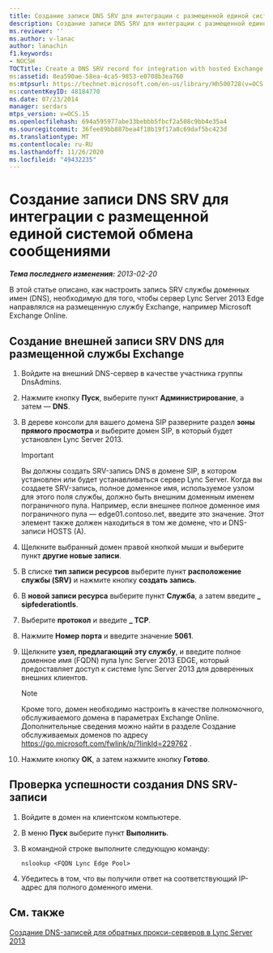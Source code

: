 ```yaml
---
title: Создание записи DNS SRV для интеграции с размещенной единой системой обмена сообщениями
description: Создание записи DNS SRV для интеграции с размещенной единой системой обмена сообщениями Exchange.
ms.reviewer: ''
ms.author: v-lanac
author: lanachin
f1.keywords:
- NOCSH
TOCTitle: Create a DNS SRV record for integration with hosted Exchange UM
ms:assetid: 8ea590ae-58ea-4ca5-9853-e0708b3ea760
ms:mtpsurl: https://technet.microsoft.com/en-us/library/Hh500728(v=OCS.15)
ms:contentKeyID: 48184770
ms.date: 07/23/2014
manager: serdars
mtps_version: v=OCS.15
ms.openlocfilehash: 694a595977abe33bebbb5fbcf2a508c9bb4e35a4
ms.sourcegitcommit: 36fee89bb887bea4f18b19f17a8c69daf5bc423d
ms.translationtype: MT
ms.contentlocale: ru-RU
ms.lasthandoff: 11/26/2020
ms.locfileid: "49432235"
---
```

# <a name="create-a-dns-srv-record-for-integration-with-hosted-exchange-um"></a>Создание записи DNS SRV для интеграции с размещенной единой системой обмена сообщениями

<div data-xmlns="http://www.w3.org/1999/xhtml">

<div class="topic" data-xmlns="http://www.w3.org/1999/xhtml" data-msxsl="urn:schemas-microsoft-com:xslt" data-cs="https://msdn.microsoft.com/">

<div data-asp="https://msdn2.microsoft.com/asp">



</div>

<div id="mainSection">

<div id="mainBody">

<span> </span>

_**Тема последнего изменения:** 2013-02-20_

В этой статье описано, как настроить запись SRV службы доменных имен (DNS), необходимую для того, чтобы сервер Lync Server 2013 Edge направлялся на размещенную службу Exchange, например Microsoft Exchange Online.

<div>

## <a name="to-create-an-external-dns-srv-record-for-the-hosted-exchange-service"></a>Создание внешней записи SRV DNS для размещенной службы Exchange

1.  Войдите на внешний DNS-сервер в качестве участника группы DnsAdmins.

2.  Нажмите кнопку **Пуск**, выберите пункт **Администрирование**, а затем — **DNS**.

3.  В дереве консоли для вашего домена SIP разверните раздел **зоны прямого просмотра** и выберите домен SIP, в который будет установлен Lync Server 2013.
    
    <div>
    

    > [!IMPORTANT]
    > Вы должны создать SRV-запись DNS в домене SIP, в котором установлен или будет устанавливаться сервер Lync Server. Когда вы создаете SRV-запись, полное доменное имя, используемое узлом для этого поля службы, должно быть внешним доменным именем пограничного пула. Например, если внешнее полное доменное имя пограничного пула — edge01.contoso.net, введите это значение. Этот элемент также должен находиться в том же домене, что и DNS-записи HOSTS (A).

    
    </div>

4.  Щелкните выбранный домен правой кнопкой мыши и выберите пункт **другие новые записи**.

5.  В списке **тип записи ресурсов** выберите пункт **расположение службы (SRV)** и нажмите кнопку **создать запись**.

6.  В **новой записи ресурса** выберите пункт **Служба**, а затем введите **\_ sipfederationtls**.

7.  Выберите **протокол** и введите **\_ TCP**.

8.  Нажмите **Номер порта** и введите значение **5061**.

9.  Щелкните **узел, предлагающий эту службу**, и введите полное доменное имя (FQDN) пула lync Server 2013 EDGE, который предоставляет доступ к системе lync Server 2013 для доверенных внешних клиентов.
    
    <div>
    

    > [!NOTE]
    > Кроме того, домен необходимо настроить в качестве полномочного, обслуживаемого домена в параметрах Exchange Online. Дополнительные сведения можно найти в разделе Создание обслуживаемых доменов по адресу <A href="https://go.microsoft.com/fwlink/p/?linkid=229762">https://go.microsoft.com/fwlink/p/?linkId=229762</A> .

    
    </div>

10. Нажмите кнопку **ОК**, а затем нажмите кнопку **Готово**.

</div>

<div>

## <a name="to-verify-that-the-dns-srv-record-was-created-successfully"></a>Проверка успешности создания DNS SRV-записи

1.  Войдите в домен на клиентском компьютере.

2.  В меню **Пуск** выберите пункт **Выполнить**.

3.  В командной строке выполните следующую команду:
    
        nslookup <FQDN Lync Edge Pool>

4.  Убедитесь в том, что вы получили ответ на соответствующий IP-адрес для полного доменного имени.

</div>

<div>

## <a name="see-also"></a>См. также


[Создание DNS-записей для обратных прокси-серверов в Lync Server 2013](lync-server-2013-create-dns-records-for-reverse-proxy-servers.md)  
  

</div>

</div>

<span> </span>

</div>

</div>

</div>

